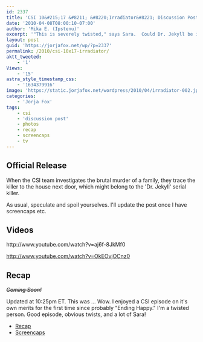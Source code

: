 ```yaml
---
id: 2337
title: 'CSI 10&#215;17 &#8211; &#8220;Irradiator&#8221; Discussion Post (Updated)'
date: '2010-04-08T08:00:10-07:00'
author: 'Mika E. (Ipstenu)'
excerpt: '"This is severely twisted," says Sara.  Could Dr. Jekyll be involved? Tune in tonight at the normal 9pm to find out! (Updated 10:25pm ET)'
layout: post
guid: 'https://jorjafox.net/wp/?p=2337'
permalink: /2010/csi-10x17-irradiator/
aktt_tweeted:
    - '1'
Views:
    - '15'
astra_style_timestamp_css:
    - '1634379916'
image: 'https://static.jorjafox.net/wordpress/2010/04/irradiator-002.jpg'
categories:
    - 'Jorja Fox'
tags:
    - csi
    - 'discussion post'
    - photos
    - recap
    - screencaps
    - tv
---
```


<h2>Official Release</h2>
When the CSI team investigates the brutal murder of a family, they trace the killer to the house next door, which might belong to the 'Dr. Jekyll' serial killer.

As usual, speculate and spoil yourselves. I'll update the post once I have screencaps etc.

<h2>Videos</h2>
http://www.youtube.com/watch?v=aj6f-8JkMf0

http://www.youtube.com/watch?v=OkEOvjOCnz0

<h2>Recap</h2>
<del datetime="2010-04-09T02:24:33+00:00"><em>Coming Soon!</em></del>

Updated at 10:25pm ET.  This was ... Wow. I enjoyed a CSI episode on it's own merits for the first time since probably "Ending Happy."  I'm a twisted person.  Good episode, obvious twists, and a lot of Sara! 

<ul>
	<li><a href="https://jorjafox.net/wiki/Irradiator">Recap</a></li>
	<li><a href="https://jorjafox.net/gallery/tv/csi/season10/irradiator">Screencaps</a></li>
</ul>